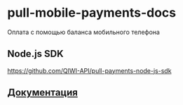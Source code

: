 # pull-mobile-payments-docs
Оплата с помощью баланса мобильного телефона

## Node.js SDK

https://github.com/QIWI-API/pull-payments-node-js-sdk

## [Документация](https://github.com/QIWI-API/pull-mobile-payments-docs/blob/master/pull-mobile-payments_ru.html.md)







